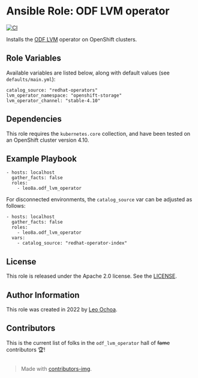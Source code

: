 # Ansible Role: ODF LVM operator

[![CI](https://github.com/leo8a/odf-lvm-operator/actions/workflows/ci.yml/badge.svg)](https://github.com/leo8a/odf-lvm-operator/actions/workflows/ci.yml)

Installs the [ODF LVM](https://github.com/red-hat-storage/lvm-operator.git) operator on OpenShift clusters.

## Role Variables

Available variables are listed below, along with default values (see `defaults/main.yml`):

    catalog_source: "redhat-operators"
    lvm_operator_namespace: "openshift-storage"
    lvm_operator_channel: "stable-4.10"

## Dependencies

This role requires the `kubernetes.core` collection, and have been tested on an OpenShift cluster version 4.10.

## Example Playbook

    - hosts: localhost
      gather_facts: false
      roles:
        - leo8a.odf_lvm_operator

For disconnected environments, the `catalog_source` var can be adjusted as follows:

    - hosts: localhost
      gather_facts: false
      roles:
        - leo8a.odf_lvm_operator
      vars:
        - catalog_source: "redhat-operator-index"

## License

This role is released under the Apache 2.0 license. See the [LICENSE](LICENSE).

## Author Information

This role was created in 2022 by [Leo Ochoa](https://github.com/leo8a/).

## Contributors

This is the current list of folks in the `odf_lvm_operator` hall of ~~fame~~ contributors 🏆!

<a href="https://github.com/leo8a/odf-lvm-operator/graphs/contributors">
  <img src="https://contrib.rocks/image?repo=leo8a/odf-lvm-operator"  alt=""/>
</a>

> Made with [contributors-img](https://contrib.rocks).
